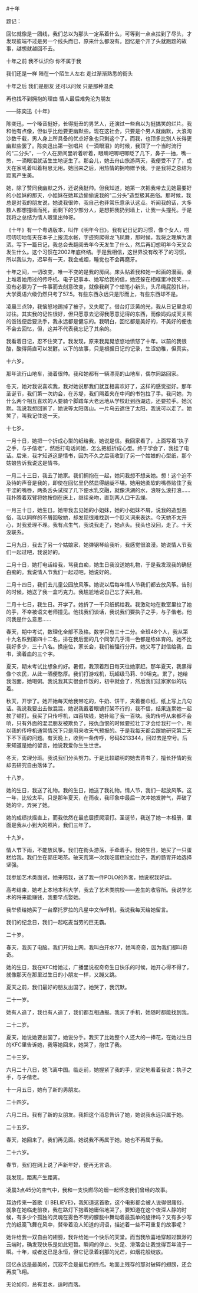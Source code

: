 
#十年

题记：

回忆就像是一团线，我们总以为那头一定系着什么，可等到一点点拉到了尽头，才发现彼端不过是另一个线头而已，原来什么都没有。回忆是个开了头就跑题的故事，越想就越回不去。


十年之前 我不认识你 你不属于我

我们还是一样 陪在一个陌生人左右 走过渐渐熟悉的街头

十年之后 我们是朋友 还可以问候 只是那种温柔

再也找不到拥抱的理由 情人最后难免沦为朋友

——陈奕迅《十年》

陈奕迅，一个嗓音挺好，长得挺丑的男艺人，还演过一些自以为挺搞笑的烂片。我和他有点像，但似乎比他要更幽默些。现在这社会，只要是个男人就幽默，大浪淘沙数千载，男人身上所具备的优点好象也只剩这个了。而我，也顶多比别人长得更幽默些罢了。陈奕迅出第一张唱片《一滴眼泪》的时候，我顶了一个当时流行的“二分头”，一个人在房间里听着听着，眼睛吧唧吧唧眨了几下，鼻子一抽，嘴一憋，一滴眼泪就活生生地诞生了。那会儿，她去舟山旅游两天，我便受不了了，成天在家吼着叫着相思无用。她回来之后，用热情的拥吻赠予我。于是我将之总结为距离产生美。

她，除了赞同我幽默之外，还说我挺帅。但我知道，她第一次把我带去见她最要好的小姐妹的那天，小姐妹在她耳边偷偷说我的“二分头”造型极其恶俗。那时候，我总是对我的朋友说，她说我很帅，我自己也非常乐意承认这点。听闻我的话，大多数人都想撞墙而死，而剩下的少部分人，是想把我扔到墙上，让我一头撞死。于是我将之总结为情人眼里出帅哥。

《十年》有一个粤语版本，叫作《明年今日》。我有记日记的习惯，像个女人，唠唠叨叨地每天在本子上报流水帐，字迹狗爬得龙飞凤舞，那时候，我将之理解为潇洒。写下一篇日记，我总会去翻阅去年今天发生了什么，然后再幻想明年今天又会发生什么。这个习惯在2002年底终结。于是我相信，这世界没有改不了的习惯，所以我认为，迟早有一天，我会戒烟，睡觉也不会再磨牙。

十年之间，一切改变，唯一不变的是我的房间。床头贴着我和她一起画的漫画，桌上堆着她用过的传呼机、电子记事本、她写给我的信，她还躲在相框里冲我笑……没有必要为了一件事而去刻意改变，就像我剃了个蜡笔小新头，头吊绳屁股扎针，大学英语六级仍然只考了57.5。有些东西永远只是形而上，有些东西却不是。

凌晨三点钟，我恼怒地踢掉了被子，又失眠了。借台灯泛黄的光，我从日记里念叨过往。其实我的记性很好，但只愿意去记得我愿意记得的东西，而像妈妈成天关照的饭钱便后要洗手，我永远都是健忘的。我明白，回忆都是美好的，不美好的便也不会去回忆，但，这并不代表我忘记了其余的。

我看着日记，忍不住笑了。我发现，原来我晃晃悠悠地愤怒了十年。以前的我很酸，酸得简直可以发酵。以下的故事，只是根据日记的记录，生涩幼稚，但真实。

十六岁。

那年流行山地车，骑着很帅。我和她都有一辆漂亮的山地车，偶尔同路回家。

冬天，她对我说喜欢我，我对她说那我们就互相喜欢好了，这样的感觉挺好。那年圣诞节，我们第一次约会，在苏堤，我们隔着夹在中间的书包拉了手。我问她，为什么两个相互喜欢的人要骑个脚踏车大老远地从学校赶到西湖边，还要拉手。她沉默。我说我想回家了，她说等太阳落山。一片乌云遮住了太阳，我说可以走了。她笑了，叫我记住这一天。

十七岁。

一月十日，她把一个折成心型的纸给我，她说是信。我回家看了，上面写着“执子之手，与子偕老”，然后打电话问她，怎么把纸折成心型。终于学会了，我挂了电话。后来，我才知道这是情书，因为不久之后我收到了另一个姑娘的心型纸，那个姑娘告诉我说这是情书。

一月二十三日，我去了她家。我们拥抱在一起，她问我想不想亲她。想！这个迫不及待的声音是我的，即使在回忆里仍然显得龌龊不堪。她用她柔软的嘴唇贴住了我干涩的嘴唇，两条舌头试探了几下便水乳交融，就像洪湖的水，浪呀么浪打浪……我扑腾着双臂将她按倒在床上，继续亲吻，直到两人口干舌燥。

一月三十日，她生日。她带我去见她的小姐妹，她的小姐妹不屑，说我的造型恶俗，我以同样的不屑回敬她，却发现很难找到一个贬义词来表达。今天她不太开心，对我爱理不理。我有点生气，我说我走了，她点头。我头也没回，走了。十天没联系。

二月九日，我去了另一个姑娘家，她弹钢琴给我听，我感觉很浪漫。她说情人节我们一起过吧，我说好的。

二月十日，她打电话给我，骂我白痴，她生日我没送她礼物，于是我发现我的确挺白痴的。我说情人节我们一起过吧，她说好的。

二月十四日，我们去儿童公园放风筝。她说以后每年情人节我们都去放风筝。告别的时候，她送了我一盒巧克力。我尴尬地说自己忘了买礼物。

二月十七日，我生日。开学了。她折了一千只纸鹤给我。我激动地在教室里拉了她的手，不幸被语文老师撞见。他找我们谈话，我说我们要执子之手，与子偕老。他问我是什么意思……

春天，期中考试，数理化全部不及格。数学只有三十二分。全班48个人，我从第十九名跌到第四十二名，排在我后面的几个同学几乎清一色都是练体育的。她不比我好多少，三十八名。换座位，家长会，我们被强行分开。她又写了封信给我，血书，滴着血的三个字。

夏天，期末考试比想象的好。暑假，我顶着烈日每天往她家赶。那年夏天，我黑得像个农民，从此一晒便憨厚。我们打游戏机，玩超级马莉、90坦克。累了，她给我泡面，她喝粥。我说我其实很会作饭的，初中就会了，然后我们过家家似的玩着。

秋天，开学了。她开始每天给我带吃的，牛奶、饼干，夹着餐巾纸，纸上写上几句话。我说我要出去做混混，她说我戴着眼镜打架不行的，我不信，结果连累她一起挨了顿打。我买了只传呼机，四百块钱，她补贴了我一百块。我的传呼从来都不会响，只有外面的混混朋友被欺负了，报仇血恨的时候要拉壮丁才会给我打一个，所以我的传呼机通常情况下只是用来收天气预报的。于是我每天都会跟她研究第二天下不下雨的问题。有天晚上，收到一条传呼，号码5213344，回过去是空号。后来知道是她的留言，她说我爱你生生世世。

冬天，文理分班。我说我们分头努力。于是比较聪明的她去背书了，擅长抒情的我却去研究自由落体了。

十八岁。

她的生日，我送了礼物。我的生日，她送了我礼物。情人节，我们一起放风筝。这一年，比较太平。只是那年夏天，在雨夜，我印象中最后一次冲她发脾气，弄破了她的伞，弄哭了她。

她的成绩扶摇直上，而我依然在最底层摸爬滚打。圣诞节，我送了她一本相册，里面是我从小到大的照片。我们三年了。

十九岁。

情人节下雨，不能放风筝。我们在街头游荡，手牵着手。我的生日，她买了一只蛋糕给我。我们坐在郭庄喝茶。破天荒第一次我吃蛋糕没拉肚子，我的肠胃开始选择坚强。

我参加艺术类面试，她来陪我，送了我一件POLO的外套，她说祝我好运。

高考结束，她考上本地本科大学，我去了艺术类院校——差生的收容所。我说学艺术的将来能赚钱，我要早点娶她。

我举债给她买了一台摩托罗拉的凡星中文传呼机，我说我每天给她留言。

我们的纪念日，我们一起吃麦当劳的巨无霸。

二十岁。

春天，我买了电脑。我们开始上网。我叫白开水77，她叫奇奇，因为我们都叫奇奇。

她的生日，我在KFC给她过，广播里说祝奇奇生日快乐的时候，她开心得不得了，就像那天在那里过生日的小朋友一样，又蹦又跳。

夏天之前，我们最好的朋友出国了。她哭了，我沉默。

二十一岁。

她有人追了，我也有人追了，我们都互相通报。我买了手机，她随时都能找到我。

二十二岁。

夏天，她说她要出国了，她说分手。我买了比她整个人还大的一捧花，在她过生日的KFC里告诉她，我等她回来，她哭了，抱住了我。

二十三岁。

六月二十八日，她飞离中国。临走前，她握紧了我的手，坚定地看着我说：执子之手，与子偕老。

十一月五日，她有了新的男朋友。

二十四岁。

六月二日。我有了新的女朋友。我把这个消息告诉了她，她说我永远只属于她。

二十五岁。

春天，她回来了。我们再见面。她说我不再属于她，她也不再属于我。

二十六岁。

春节，我们在网上说了声新年好，便再无言语。

我发现，距离产生距离。

凌晨3点45分的空气中，我和一支快燃尽的烟一起怀念我们曾经的故事。

耳边传来一首歌《I BELIEVE》，我知道这首歌，这个电影都会被人说得很庸俗，就象在她临走前夜，我在路灯下抱着她庸俗地哭了。要知道在这个夜深人静的时候，有多少个孤独的灵魂在雾色不明的朦胧中舞动着最孤单的旋律吗？又有多少写完的纸笺飞舞在风中，赘带着没人知道的词语，描述着一些不可重复的故事呢？

她许给我一双自由的翅膀，我许给她一个快乐的天堂。而当我欣喜地穿越过飘渺的云端时，确发现快乐是如此短暂。瞬间的停止、失足、滑落会让我觉得百年流于一瞬。十年，或者这已是永恒，但它记录着刹那的光芒，如烟花般绽放。

回忆永远是最美的，沉寂不会是最后的终点。地面上残存的那对破碎的翅膀，还会再度飞翔。

无论如何，总有泪水，适时而落。